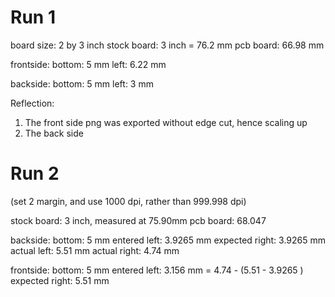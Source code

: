 # Run 1

board size: 2 by 3 inch
stock board: 3 inch = 76.2 mm
pcb board: 66.98 mm

frontside:
bottom: 5 mm
left: 6.22 mm

backside:
bottom: 5 mm
left: 3 mm

Reflection:

1. The front side png was exported without edge cut, hence scaling up
2. The back side

# Run 2

(set 2 margin, and use 1000 dpi, rather than 999.998 dpi)

stock board: 3 inch, measured at 75.90mm
pcb board: 68.047

backside:
bottom: 5 mm
entered left: 3.9265 mm
expected right: 3.9265 mm
actual left: 5.51 mm
actual right: 4.74 mm

frontside:
bottom: 5 mm
entered left: 3.156 mm = 4.74 - (5.51 - 3.9265 )
expected right: 5.51 mm
